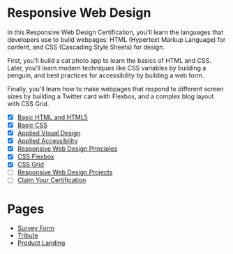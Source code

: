 # Responsive Web Design


In this Responsive Web Design Certification, you'll learn the languages 
that developers use to build webpages: HTML (Hypertext Markup Language) 
for content, and CSS (Cascading Style Sheets) for design.

First, you'll build a cat photo app to learn the basics of HTML and CSS. Later, you'll learn modern techniques like CSS variables by building a 
penguin, and best practices for accessibility by building a web form.

Finally, you'll learn how to make webpages that respond to different screen 
sizes by building a Twitter card with Flexbox, and a complex blog layout with CSS Grid.

- [x]  [Basic HTML and HTML5](https://www.freecodecamp.org/learn/responsive-web-design/#basic-html-and-html5)
- [x]  [Basic CSS](https://www.freecodecamp.org/learn/responsive-web-design/#basic-css)
- [X]  [Applied Visual Design](https://www.freecodecamp.org/learn/responsive-web-design/#applied-visual-design)
- [X]  [Applied Accessibility](https://www.freecodecamp.org/learn/responsive-web-design/#applied-accessibility)
- [X]  [Responsive Web Design Principles](https://www.freecodecamp.org/learn/responsive-web-design/#responsive-web-design-principles)
- [X]  [CSS Flexbox](https://www.freecodecamp.org/learn/responsive-web-design/#css-flexbox)
- [X]  [CSS Grid](https://www.freecodecamp.org/learn/responsive-web-design/#css-grid)
- [ ]  [Responsive Web Design Projects](https://www.freecodecamp.org/learn/responsive-web-design/#responsive-web-design-projects)
- [ ]  [Claim Your Certification](https://www.freecodecamp.org/learn/responsive-web-design/#claim-cert-block)
# Pages
- [Survey Form](https://anarbb.github.io/responsive-web-design/survey-form/)
- [Tribute](https://anarbb.github.io/responsive-web-design/tribute/)
- [Product Landing](https://anarbb.github.io/responsive-web-design/product-landing/)
